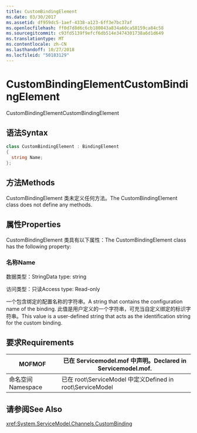```yaml
---
title: CustomBindingElement
ms.date: 03/30/2017
ms.assetid: df959dc5-1aef-4338-a123-6ff3e7bc37af
ms.openlocfilehash: ff0d7d8d6c6cb180043a834a60ca58159ca84c58
ms.sourcegitcommit: c93fd5139f9efcf6db514e3474301738a6d1d649
ms.translationtype: MT
ms.contentlocale: zh-CN
ms.lasthandoff: 10/27/2018
ms.locfileid: "50183129"
---
```

# <a name="custombindingelement"></a><span data-ttu-id="cd209-102">CustomBindingElement</span><span class="sxs-lookup"><span data-stu-id="cd209-102">CustomBindingElement</span></span>
<span data-ttu-id="cd209-103">CustomBindingElement</span><span class="sxs-lookup"><span data-stu-id="cd209-103">CustomBindingElement</span></span>  
  
## <a name="syntax"></a><span data-ttu-id="cd209-104">语法</span><span class="sxs-lookup"><span data-stu-id="cd209-104">Syntax</span></span>  
  
```csharp
class CustomBindingElement : BindingElement  
{  
  string Name;  
};  
```  
  
## <a name="methods"></a><span data-ttu-id="cd209-105">方法</span><span class="sxs-lookup"><span data-stu-id="cd209-105">Methods</span></span>  
 <span data-ttu-id="cd209-106">CustomBindingElement 类未定义任何方法。</span><span class="sxs-lookup"><span data-stu-id="cd209-106">The CustomBindingElement class does not define any methods.</span></span>  
  
## <a name="properties"></a><span data-ttu-id="cd209-107">属性</span><span class="sxs-lookup"><span data-stu-id="cd209-107">Properties</span></span>  
 <span data-ttu-id="cd209-108">CustomBindingElement 类具有以下属性：</span><span class="sxs-lookup"><span data-stu-id="cd209-108">The CustomBindingElement class has the following property:</span></span>  
  
### <a name="name"></a><span data-ttu-id="cd209-109">名称</span><span class="sxs-lookup"><span data-stu-id="cd209-109">Name</span></span>  
 <span data-ttu-id="cd209-110">数据类型：String</span><span class="sxs-lookup"><span data-stu-id="cd209-110">Data type: string</span></span>  
  
 <span data-ttu-id="cd209-111">访问类型：只读</span><span class="sxs-lookup"><span data-stu-id="cd209-111">Access type: Read-only</span></span>  
  
 <span data-ttu-id="cd209-112">一个包含绑定的配置名称的字符串。</span><span class="sxs-lookup"><span data-stu-id="cd209-112">A string that contains the configuration name of the binding.</span></span> <span data-ttu-id="cd209-113">此值是用户定义的一个字符串，可充当自定义绑定的标识字符串。</span><span class="sxs-lookup"><span data-stu-id="cd209-113">This value is a user-defined string that acts as the identification string for the custom binding.</span></span>  
  
## <a name="requirements"></a><span data-ttu-id="cd209-114">要求</span><span class="sxs-lookup"><span data-stu-id="cd209-114">Requirements</span></span>  
  
|<span data-ttu-id="cd209-115">MOF</span><span class="sxs-lookup"><span data-stu-id="cd209-115">MOF</span></span>|<span data-ttu-id="cd209-116">已在 Servicemodel.mof 中声明。</span><span class="sxs-lookup"><span data-stu-id="cd209-116">Declared in Servicemodel.mof.</span></span>|  
|---------|-----------------------------------|  
|<span data-ttu-id="cd209-117">命名空间</span><span class="sxs-lookup"><span data-stu-id="cd209-117">Namespace</span></span>|<span data-ttu-id="cd209-118">已在 root\ServiceModel 中定义</span><span class="sxs-lookup"><span data-stu-id="cd209-118">Defined in root\ServiceModel</span></span>|  
  
## <a name="see-also"></a><span data-ttu-id="cd209-119">请参阅</span><span class="sxs-lookup"><span data-stu-id="cd209-119">See Also</span></span>  
 <xref:System.ServiceModel.Channels.CustomBinding>
